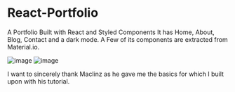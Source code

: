 # React-Portfolio
A Portfolio Built with React and Styled Components
It has Home, About, Blog, Contact and a dark mode. A Few of its components are extracted from Material.io.

![image](https://user-images.githubusercontent.com/33541110/134829491-4fdeb473-c379-4842-a681-b021fdbd31c9.png)
![image](https://user-images.githubusercontent.com/33541110/134829504-29fb3aa1-4f1f-4f3a-8563-aa285848cdb7.png)

I want to sincerely thank Maclinz as he gave me the basics for which I built upon with his tutorial.

